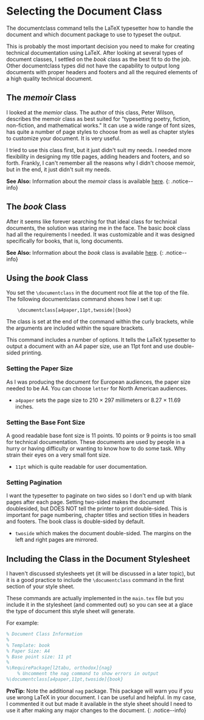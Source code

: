 # Selecting the Document Class

The documentclass command tells the LaTeX typesetter how to handle the document and which document package to use to typeset the output.

This is probably the most important decision you need to make for creating technical documentation using LaTeX. After looking at several types of document classes, I settled on the *book* class as the best fit to do the job. Other documentclass types did not have the capability to output long documents with proper headers and footers and all the required elements of a high quality technical document.

## The _memoir_ Class

I looked at the _memior_ class. The author of this class, Peter Wilson, describes the memoir class as best suited for "type­set­ting po­etry, fic­tion, non-fic­tion, and math­e­mat­i­cal works." It can use a wide range of font sizes, has quite a number of page styles to choose from as well as chapter styles to customize your document. It is very useful.

I tried to use this class first, but it just didn't suit my needs. I needed more flexibility in designing my title pages, adding headers and footers, and so forth. Frankly, I can't remember all the reasons why I didn't choose memoir, but in the end, it just didn't suit my needs.

**See Also:** Information about the _memoir_ class is available <a href="https://www.ctan.org/pkg/memoir?lang=en">here</a>.
{: .notice--info}

## The _book_ Class

After it seems like forever searching for that ideal class for technical documents, the solution was staring me in the face. The basic _book_ class had all the requirements I needed. It was customizable and it was designed specifically for books, that is, long documents.

**See Also:** Information about the _book_ class is available <a href="https://www.ctan.org/pkg/book?lang=en">here</a>.
{: .notice--info}

## Using the _book_ Class

You set the `\documentclass` in the document root file at the top of the file. The following documentclass command shows how I set it up:

        \documentclass[a4paper,11pt,twoside]{book}

The class is set at the end of the command within the curly brackets, while the arguments are included within the square brackets.

This command includes a number of options. It tells the LaTeX typesetter to output a document with an A4 paper size, use an 11pt font and use double-sided printing.

### Setting the Paper Size

As I was producing the document for European audiences, the paper size needed to be A4. You can choose `letter` for North American audiences.

  * `a4paper` sets the page size to 210 × 297 millimeters or 8.27 × 11.69 inches.

### Setting the Base Font Size

 A good readable base font size is 11 points. 10 points or 9 points is too small for technical documentation. These documents are used by people in a hurry or having difficulty or wanting to know how to do some task. Why strain their eyes on a very small font size.

  *  `11pt` which is quite readable for user documentation.

### Setting Pagination

I want the typesetter to paginate on two sides so I don't end up with blank pages after each page. Setting two-sided makes the document doublesided, but DOES NOT tell the printer to print double-sided. This is important for page numbering, chapter titles and section titles in headers and footers. The book class is double-sided by default.

  * `twoside` which makes the document double-sided. The margins on the left and right pages are mirrored.

## Including the Class in the Document Stylesheet

I haven't discussed stylesheets yet (it will be discussed in a later topic), but it is a good practice to include the `\documentclass` command in the first section of your style sheet.

These commands are actually implemented in the `main.tex` file but you include it in the stylesheet (and commented out) so you can see at a glace the type of document this style sheet will generate.

For example:

```latex
% Document Class Information
%
% Template: book
% Paper Size: A4
% Base point size: 11 pt
%
%\RequirePackage[l2tabu, orthodox]{nag}  
    % Uncomment the nag command to show errors in output
%\documentclass[a4paper,11pt,twoside]{book}
```

**ProTip:** Note the additional `nag` package. This package will warn you if you use wrong LaTeX in your document. I can be useful and helpful. In my case, I commented it out but made it available in the style sheet should I need to use it after making any major changes to the document.
{: .notice--info}
